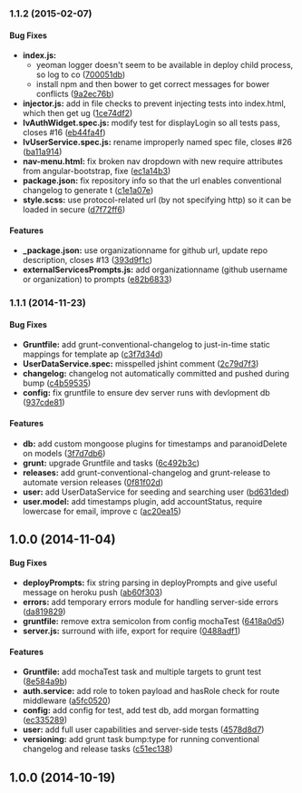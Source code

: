 <a name="1.1.2"></a>
### 1.1.2 (2015-02-07)


#### Bug Fixes

* **index.js:**
  * yeoman logger doesn't seem to be available in deploy child process, so log to co ([700051db](https://github.com/columbiajs/generator-columbia-angular/commit/700051db77bd11ffcd67216b2820e621bca55824))
  * install npm and then bower to get correct messages for bower conflicts ([9a2ec76b](https://github.com/columbiajs/generator-columbia-angular/commit/9a2ec76b7c60c3f43b2a4652ebbe5be2902f6200))
* **injector.js:** add in file checks to prevent injecting tests into index.html, which then get ug ([1ce74df2](https://github.com/columbiajs/generator-columbia-angular/commit/1ce74df27a4a3d0abcb2753c817d25cb30b2d7f2))
* **lvAuthWidget.spec.js:** modify test for displayLogin so all tests pass, closes #16 ([eb44fa4f](https://github.com/columbiajs/generator-columbia-angular/commit/eb44fa4f6d900b3ebb746ad5927d0b0e3885748a))
* **lvUserService.spec.js:** rename improperly named spec file, closes #26 ([ba11a914](https://github.com/columbiajs/generator-columbia-angular/commit/ba11a914f7b56385296b2c0e1f17ce26669ac717))
* **nav-menu.html:** fix broken nav dropdown with new require attributes from angular-bootstrap, fixe ([ec1a14b3](https://github.com/columbiajs/generator-columbia-angular/commit/ec1a14b365c908f907cd7d320994057324467eda))
* **package.json:** fix repository info so that the url enables conventional changelog to generate t ([c1e1a07e](https://github.com/columbiajs/generator-columbia-angular/commit/c1e1a07e167490f7c0f0b0292f65357dee88540b))
* **style.scss:** use protocol-related url (by not specifying http) so it can be loaded in secure  ([d7f72ff6](https://github.com/columbiajs/generator-columbia-angular/commit/d7f72ff6e6e343ae3685d8e70e0c261b975fe88b))


#### Features

* **_package.json:** use organizationname for github url, update repo description, closes #13 ([393d9f1c](https://github.com/columbiajs/generator-columbia-angular/commit/393d9f1c03febfaca0d63a54e1a7a04c2c54b3ee))
* **externalServicesPrompts.js:** add organizationname (github username or organization) to prompts ([e82b6833](https://github.com/columbiajs/generator-columbia-angular/commit/e82b68337263b246649462697e9c5db566c49090))


<a name="1.1.1"></a>
### 1.1.1 (2014-11-23)


#### Bug Fixes

* **Gruntfile:** add grunt-conventional-changelog to just-in-time static mappings for template ap ([c3f7d34d](https://github.com/leviathantech/generator-leviathan/commit/c3f7d34dcb3e90bd7d36115b870cabfe226ccdab))
* **UserDataService.spec:** misspelled jshint comment ([2c79d7f3](https://github.com/leviathantech/generator-leviathan/commit/2c79d7f3e9631c25b713aea03662bcf03fa71f12))
* **changelog:** changelog not automatically committed and pushed during bump ([c4b59535](https://github.com/leviathantech/generator-leviathan/commit/c4b595357c6f17fdb6975e9949386f46c640f667))
* **config:** fix gruntfile to ensure dev server runs with devlopment db ([937cde81](https://github.com/leviathantech/generator-leviathan/commit/937cde811fbceddec2d69421a9675ecf11dea3a8))


#### Features

* **db:** add custom mongoose plugins for timestamps and paranoidDelete on models ([3f7d7db6](https://github.com/leviathantech/generator-leviathan/commit/3f7d7db61008b7328ddf2483ff4220edcf4aeac1))
* **grunt:** upgrade Gruntfile and tasks ([6c492b3c](https://github.com/leviathantech/generator-leviathan/commit/6c492b3cc5140c50afd325e57d4aa5348d0695cb))
* **releases:** add grunt-conventional-changelog and grunt-release to automate version releases  ([0f81f02d](https://github.com/leviathantech/generator-leviathan/commit/0f81f02d5518cb3b979d983225022c54d9b04eb8))
* **user:** add UserDataService for seeding and searching user ([bd631ded](https://github.com/leviathantech/generator-leviathan/commit/bd631dedd8c8978784decd9b40d4f03e3a6ccc84))
* **user.model:** add timestamps plugin, add accountStatus, require lowercase for email, improve c ([ac20ea15](https://github.com/leviathantech/generator-leviathan/commit/ac20ea15efbc7f251f0279baa0205cfcd55be688))


<a name="1.0.0"></a>
## 1.0.0 (2014-11-04)


#### Bug Fixes

* **deployPrompts:** fix string parsing in deployPrompts and give useful message on heroku push ([ab60f303](https://github.com/leviathantech/generator-leviathan/commit/ab60f30385ff7b0c1453ab31016ed9393876aca5))
* **errors:** add temporary errors module for handling server-side errors ([da819829](https://github.com/leviathantech/generator-leviathan/commit/da81982940cb3588ebafcea303a443cc1e215366))
* **gruntfile:** remove extra semicolon from config mochaTest ([6418a0d5](https://github.com/leviathantech/generator-leviathan/commit/6418a0d5cf4837410813ec0cbe85000b9bb909ba))
* **server.js:** surround with iife, export for require ([0488adf1](https://github.com/leviathantech/generator-leviathan/commit/0488adf155ef56d6134db04f1285d75cedf5b8a0))


#### Features

* **Gruntfile:** add mochaTest task and multiple targets to grunt test ([8e584a9b](https://github.com/leviathantech/generator-leviathan/commit/8e584a9b20b6a39830f5302fa0810e512f071bb5))
* **auth.service:** add role to token payload and hasRole check for route middleware ([a5fc0520](https://github.com/leviathantech/generator-leviathan/commit/a5fc0520966840594723f7aff5ed7adb608d58a1))
* **config:** add config for test, add test db, add morgan formatting ([ec335289](https://github.com/leviathantech/generator-leviathan/commit/ec3352897db9d06db33052da728ffabe8b7b51d4))
* **user:** add full user capabilities and server-side tests ([4578d8d7](https://github.com/leviathantech/generator-leviathan/commit/4578d8d7f0fb746ea4860ad1fca41a1d5fd7224c))
* **versioning:** add grunt task bump:type for running conventional changelog and release tasks ([c51ec138](https://github.com/leviathantech/generator-leviathan/commit/c51ec138f01782cb01b9708401b321c751a3f35a))


<a name="1.0.0"></a>
## 1.0.0 (2014-10-19)
